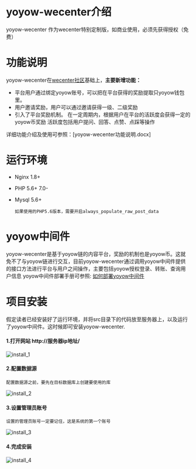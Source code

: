 # yoyow-wecenter介绍
  yoyow-wecenter 作为wecenter特别定制版，如商业使用，必须先获得授权（免费）
  
# 功能说明
  yoyow-wecenter在[wecenter社区](http://www.wecenter.com)基础上，**主要新增功能：**
  * 平台用户通过绑定yoyow账号，可以把在平台获得的奖励提取只yoyow钱包里。
  * 用户邀请奖励，用户可以通过邀请获得一级、二级奖励
  * 引入了平台奖励机制。 在一定周期内，根据用户在平台的活跃度会获得一定的yoyow币奖励
     活跃度包括用户提问、回答、点赞、点踩等操作
  
  详细功能介绍及使用可参照：[yoyow-wecenter功能说明.docx]
    
# 运行环境
  * Nginx 1.8+
  * PHP 5.6+ 7.0-
  * Mysql 5.6+
  
        如果使用的PHP5.6版本，需要开启always_populate_raw_post_data
  
# yoyow中间件
  yoyow-wecenter是基于yoyow链的内容平台，奖励的机制也是yoyow币。这就免不了与yoyow链进行交互，目前yoyow-wecenter通过调用yoyow中间件提供的接口方法进行平台与用户之间操作，主要包括yoyow授权登录、转账、查询用户信息
  yoyow中间件部署手册可参照: [如何部署yoyow中间件](https://github.com/yoyow-org/yoyow-node-sdk/tree/master/middleware)
  
  
# 项目安装
  假定读者已经安装好了运行环境，并将src目录下的代码放至服务器上，以及运行了yoyow中间件。这时候即可安装yoyow-wecenter.

#### 1.打开网站 http://服务器ip地址/
  ![install_1](https://github.com/yoyow-org/yoyow-wecenter/blob/master/public/images/install_1.png)
  
#### 2.配置数据源
    配置数据源之前，要先在目标数据库上创建要使用的库
  ![install_2](https://github.com/yoyow-org/yoyow-wecenter/blob/master/public/images/install_2.png)
  
#### 3.设置管理员账号
    设置的管理员账号一定要记住，这是系统的第一个账号
  ![install_3](https://github.com/yoyow-org/yoyow-wecenter/blob/master/public/images/install_3.png)
  
#### 4.完成安装
  ![install_4](https://github.com/yoyow-org/yoyow-wecenter/blob/master/public/images/install_4.png)
  
  
